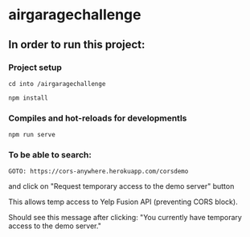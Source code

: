 # airgaragechallenge

## In order to run this project:

### Project setup
```
cd into /airgaragechallenge
```

```
npm install
```

### Compiles and hot-reloads for developmentls
```
npm run serve
```

### To be able to search:

```
GOTO: https://cors-anywhere.herokuapp.com/corsdemo
```
and click on "Request temporary access to the demo server" button

This allows temp access to Yelp Fusion API (preventing CORS block).

Should see this message after clicking: "You currently have temporary access to the demo server."